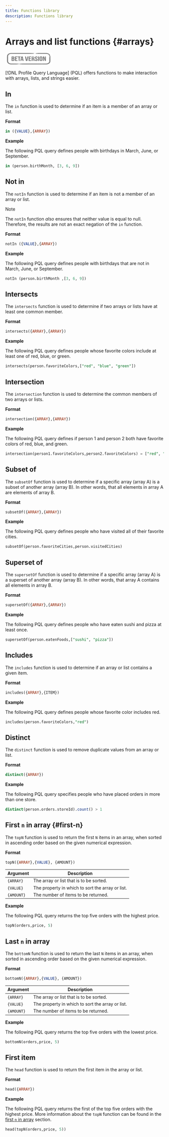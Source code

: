 ```yaml
---
title: Functions library
description: Functions library
---
```

# Arrays and list functions {#arrays}

![](../../assets/do-not-localize/badge.png)

[!DNL Profile Query Language] (PQL) offers functions to make interaction with arrays, lists, and strings easier.

## In

The `in` function is used to determine if an item is a member of an array or list.

**Format**

```sql
in ({VALUE},{ARRAY})
```

**Example**

The following PQL query defines people with birthdays in March, June, or September.

```sql
in (person.birthMonth, [3, 6, 9])
```

## Not in

The `notIn` function is used to determine if an item is not a member of an array or list.

>[!NOTE]
>
>The `notIn` function *also* ensures that neither value is equal to null. Therefore, the results are not an exact negation of the `in` function.

**Format**

```sql
notIn ({VALUE},{ARRAY})
```

**Example**

The following PQL query defines people with birthdays that are not in March, June, or September.

```sql
notIn (person.birthMonth ,[3, 6, 9])
```

## Intersects

The `intersects` function is used to determine if two arrays or lists have at least one common member.

**Format**

```sql
intersects({ARRAY},{ARRAY})
```

**Example**

The following PQL query defines people whose favorite colors include at least one of red, blue, or green.

```sql
intersects(person.favoriteColors,["red", "blue", "green"])
```

## Intersection

The `intersection` function is used to determine the common members of two arrays or lists.

**Format**

```sql
intersection({ARRAY},{ARRAY})
```

**Example**

The following PQL query defines if person 1 and person 2 both have favorite colors of red, blue, and green.

```sql
intersection(person1.favoriteColors,person2.favoriteColors) = ["red", "blue", "green"]
```

## Subset of

The `subsetOf` function is used to determine if a specific array (array A) is a subset of another array (array B). In other words, that all elements in array A are elements of array B.

**Format**

```sql
subsetOf({ARRAY},{ARRAY})
```

**Example**

The following PQL query defines people who have visited all of their favorite cities.

```sql
subsetOf(person.favoriteCities,person.visitedCities)
```

## Superset of

The `supersetOf` function is used to determine if a specific array (array A) is a superset of another array (array B). In other words, that array A contains all elements in array B.

**Format**

```sql
supersetOf({ARRAY},{ARRAY})
```

**Example**

The following PQL query defines people who have eaten sushi and pizza at least once.

```sql
supersetOf(person.eatenFoods,["sushi", "pizza"])
```

## Includes

The `includes` function is used to determine if an array or list contains a given item.

**Format**

```sql
includes({ARRAY},{ITEM})
```

**Example**

The following PQL query defines people whose favorite color includes red.

```sql
includes(person.favoriteColors,"red")
```

## Distinct

The `distinct` function is used to remove duplicate values from an array or list.

**Format**

```sql
distinct({ARRAY})
```

**Example**

The following PQL query specifies people who have placed orders in more than one store.

```sql
distinct(person.orders.storeId).count() > 1
```

## First `n` in array {#first-n}

The `topN` function is used to return the first `N` items in an array, when sorted in ascending order based on the given numerical expression.

**Format**

```sql
topN({ARRAY},{VALUE}, {AMOUNT})
```

| Argument | Description |
| --------- | ----------- |
| `{ARRAY}` | The array or list that is to be sorted. |
| `{VALUE}` | The property in which to sort the array or list. |
| `{AMOUNT}` | The number of items to be returned. |

**Example**

The following PQL query returns the top five orders with the highest price.

```sql
topN(orders,price, 5)
```

## Last `n` in array

The `bottomN` function is used to return the last `N` items in an array, when sorted in ascending order based on the given numerical expression.

**Format**

```sql
bottomN({ARRAY},{VALUE}, {AMOUNT})
```

| Argument | Description |
| --------- | ----------- | 
| `{ARRAY}` | The array or list that is to be sorted. |
| `{VALUE}` | The property in which to sort the array or list. |
| `{AMOUNT}` | The number of items to be returned. |

**Example**

The following PQL query returns the top five orders with the lowest price.

```sql
bottomN(orders,price, 5)
```

## First item

The `head` function is used to return the first item in the array or list.

**Format**

```sql
head({ARRAY})
```

**Example**

The following PQL query returns the first of the top five orders with the highest price. More information about the `topN` function can be found in the [first `n` in array](#first-n) section.

```sql
head(topN(orders,price, 5))
```
